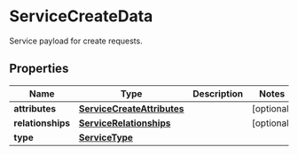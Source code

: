 

# ServiceCreateData

Service payload for create requests.
## Properties

Name | Type | Description | Notes
------------ | ------------- | ------------- | -------------
**attributes** | [**ServiceCreateAttributes**](ServiceCreateAttributes.md) |  |  [optional]
**relationships** | [**ServiceRelationships**](ServiceRelationships.md) |  |  [optional]
**type** | [**ServiceType**](ServiceType.md) |  | 



